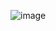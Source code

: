 
![image](https://user-images.githubusercontent.com/32897934/126550882-5bf21104-d6a5-451e-adca-59a998df73b2.png)
